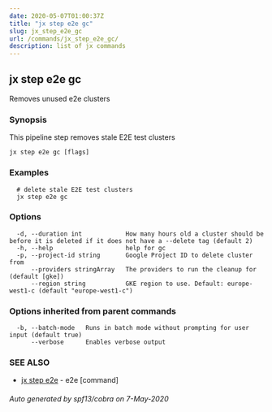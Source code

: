```yaml
---
date: 2020-05-07T01:00:37Z
title: "jx step e2e gc"
slug: jx_step_e2e_gc
url: /commands/jx_step_e2e_gc/
description: list of jx commands
---
```

## jx step e2e gc

Removes unused e2e clusters

### Synopsis

This pipeline step removes stale E2E test clusters

```
jx step e2e gc [flags]
```

### Examples

```
  # delete stale E2E test clusters
  jx step e2e gc
```

### Options

```
  -d, --duration int            How many hours old a cluster should be before it is deleted if it does not have a --delete tag (default 2)
  -h, --help                    help for gc
  -p, --project-id string       Google Project ID to delete cluster from
      --providers stringArray   The providers to run the cleanup for (default [gke])
      --region string           GKE region to use. Default: europe-west1-c (default "europe-west1-c")
```

### Options inherited from parent commands

```
  -b, --batch-mode   Runs in batch mode without prompting for user input (default true)
      --verbose      Enables verbose output
```

### SEE ALSO

* [jx step e2e](/commands/jx_step_e2e/)	 - e2e [command]

###### Auto generated by spf13/cobra on 7-May-2020
